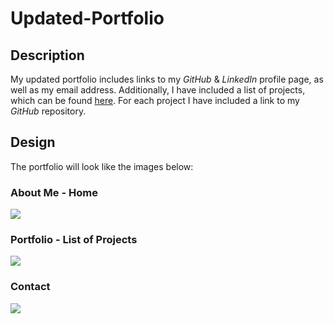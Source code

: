 # Updated-Portfolio


<h2>Description</h2>
My updated portfolio includes links to my <i>GitHub</i> & <i>LinkedIn</i> profile page, as well as my email address. Additionally, I have included a list of projects, which can be found <a href="https://github.com/Masno321/UpdatedPortfolio2">here</a>. For each project I have included a link to my <i>GitHub</i> repository. 

<h2>Design</h2>
The portfolio will look like the images below:

<h3>About Me - Home</h3>

<img src="Assets/Images/portoflio_home.PNG">

<h3>Portfolio - List of Projects</h3>

<img src="Assets/Images/portfolio_projects.PNG">

<h3>Contact</h3>

<img src="Assets/Images/portoflio_contact.PNG">



